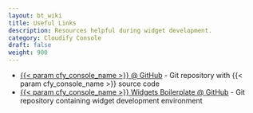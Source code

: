 ```yaml
---
layout: bt_wiki
title: Useful Links
description: Resources helpful during widget development.
category: Cloudify Console
draft: false
weight: 900
---
```


* [{{< param cfy_console_name >}} @ GitHub](https://github.com/cloudify-cosmo/cloudify-stage) - Git repository with {{< param cfy_console_name >}} source code
* [{{< param cfy_console_name >}} Widgets Boilerplate @ GitHub](https://github.com/cloudify-cosmo/Cloudify-UI-Widget-boilerplate) - Git repository containing widget development environment
